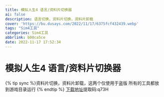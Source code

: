 ```yaml
---
title: 模拟人生4 语言/资料片切换器
ai: false
description: 语言切换，资料片切换，资料片卸载
cover: 'https://bu.dusays.com/2022/11/17/6375fcf432439.webp'
tags: "Sim4工具"
categories: Sim4工具
abbrlink: b00ca5ce
date: 2022-11-17 17:52:34
---
```

# 模拟人生4 语言/资料片切换器
{% tip sync %}资料片切换，资料片卸载，这两个仅使用于盗版
所有的工具都放到游戏目录运行
{% endtip %}
[下载地址](https://www.123pan.com/s/ylM8Vv-h61ad )提取码:q73H
